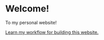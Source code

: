# Welcome!

To my personal website!

[Learn my workflow for building this website.](static-website.html)
